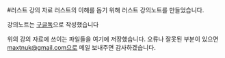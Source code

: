 #러스트 강의 자료
러스트의 이해를 돕기 위해 러스트 강의노트를 만들었습니다.

강의노트는 [구글독](https://docs.google.com/document/d/10ZVTrPwtMh3vPw66XRkKq58bYCrU_rglFKcklG6k1wU/edit?usp=sharing)으로 작성했습니다

위의 강의 자료에 쓰이는 파일들을  여기에 저장했습니다.
오류나 잘못된 부분이 있으면 maxtnuk@gmail.com으로 메일 보내주면 감사하겠습니다.

